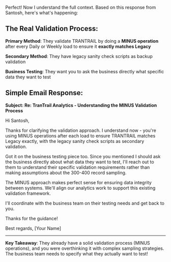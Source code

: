 Perfect! Now I understand the full context. Based on this response from Santosh, here's what's happening:

## **The Real Validation Process:**

**Primary Method**: They validate TRANTRAIL by doing a **MINUS operation** after every Daily or Weekly load to ensure it **exactly matches Legacy**

**Secondary Method**: They have legacy sanity check scripts as backup validation

**Business Testing**: They want you to ask the business directly what specific data they want to test

## **Simple Email Response:**

**Subject: Re: TranTrail Analytics - Understanding the MINUS Validation Process**

Hi Santosh,

Thanks for clarifying the validation approach. I understand now - you're using MINUS operations after each load to ensure TRANTRAIL matches Legacy exactly, with the legacy sanity check scripts as secondary validation.

Got it on the business testing piece too. Since you mentioned I should ask the business directly about what data they want to test, I'll reach out to them to understand their specific validation requirements rather than making assumptions about the 300-400 record sampling.

The MINUS approach makes perfect sense for ensuring data integrity between systems. We'll align our analytics work to support this existing validation framework.

I'll coordinate with the business team on their testing needs and get back to you.

Thanks for the guidance!

Best regards,
[Your Name]

---

**Key Takeaway**: They already have a solid validation process (MINUS operations), and you were overthinking it with complex sampling strategies. The business team needs to specify what they actually want to test!
